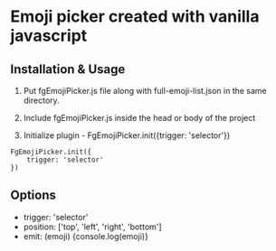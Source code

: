 # Emoji picker created with vanilla javascript

## Installation & Usage

1. Put fgEmojiPicker.js file along with full-emoji-list.json in the same directory.

2. Include fgEmojiPicker.js inside the head or body of the project

3. Initialize plugin - FgEmojiPicker.init({trigger: 'selector'})

```
FgEmojiPicker.init({
    trigger: 'selector'
})
```

## Options

*  trigger: 'selector'
*  position: ['top', 'left', 'right', 'bottom']
*  emit: (emoji) {console.log(emoji)}